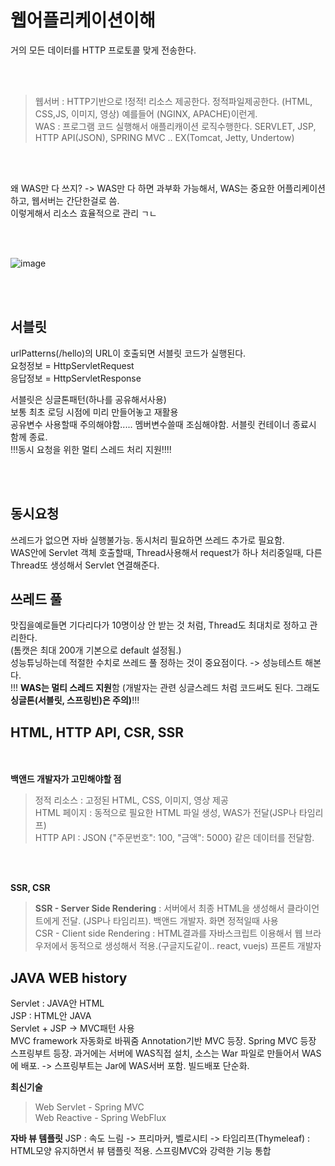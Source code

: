 # 웹어플리케이션이해
거의 모든 데이터를 HTTP 프로토콜 맞게 전송한다.  

<br></br>

> 웹서버 : HTTP기반으로 !정적! 리소스 제공한다. 정적파일제공한다. (HTML, CSS,JS, 이미지, 영상) 예를들어 (NGINX, APACHE)이런게.  
> WAS : 프로그램 코드 실행해서 애플리캐이션 로직수행한다. SERVLET, JSP, HTTP API(JSON),  SPRING MVC .. EX(Tomcat, Jetty, Undertow)

<br></br>

왜 WAS만 다 쓰지? -> WAS만 다 하면 과부화 가능해서, WAS는 중요한 어플리케이션하고, 웹서버는 간단한걸로 씀.  
이렇게해서 리소스 효율적으로 관리 ㄱㄴ  

<br></br>

![image](https://user-images.githubusercontent.com/84604563/163738464-485b1919-73ee-4bd3-b8c6-c89d605eede1.png)

<br></br>

## 서블릿
urlPatterns(/hello)의 URL이 호출되면 서블릿 코드가 실행된다.    
요청정보 = HttpServletRequest  
응답정보 = HttpServletResponse   

서블릿은 싱글톤패턴(하나를 공유해서사용)    
보통 최초 로딩 시점에 미리 만들어놓고 재활용   
공유변수 사용할때 주의해야함..... 멤버변수쓸때 조심해야함. 서블릿 컨테이너 종료시 함께 종료.   
!!!동시 요청을 위한 멀티 스레드 처리 지원!!!!   

<br></br>

## 동시요청
쓰레드가 없으면 자바 실행불가능. 동시처리 필요하면 쓰레드 추가로 필요함.  
WAS안에 Servlet 객체 호출할때, Thread사용해서 request가 하나 처리중일때, 다른 Thread또 생성해서 Servlet 연결해준다. 

## 쓰레드 풀
맛집을예로들면 기다리다가 10명이상 안 받는 것 처럼, Thread도 최대치로 정하고 관리한다.   
(톰캣은 최대 200개 기본으로 default 설정됨.)    
성능튜닝하는데 적절한 수치로 쓰레드 풀 정하는 것이 중요점이다. -> 성능테스트 해본다.    
!!! **WAS는 멀티 스레드 지원**함 (개발자는 관련 싱글스레드 처럼 코드써도 된다. 그래도 **싱글톤(서블릿, 스프링빈)은 주의)**!!!

## HTML, HTTP API, CSR, SSR
<br></br>
**백앤드 개발자가 고민해야할 점**
> 정적 리소스 : 고정된 HTML, CSS, 이미지, 영상 제공  
> HTML 페이지 : 동적으로 필요한 HTML 파일 생성, WAS가 전달(JSP나 타임리프)  
> HTTP API : JSON {"주문번호": 100, "금액": 5000} 같은 데이터를 전달함.  
 
 <br></br>
 
 **SSR, CSR**
 > **SSR - Server Side Rendering** : 서버에서 최종 HTML을 생성해서 클라이언트에게 전달. (JSP나 타임리프). 백앤드 개발자. 화면 정적일때 사용     
 > CSR - Client side Rendering : HTML결과를 자바스크립트 이용해서 웹 브라우저에서 동적으로 생성해서 적용.(구글지도같이.. react, vuejs) 프론트 개발자       
 
 
## JAVA WEB history
Servlet : JAVA안 HTML      
JSP : HTML안 JAVA   
Servlet + JSP -> MVC패턴 사용  
MVC framework 자동화로 바꿔줌
Annotation기반 MVC 등장. Spring MVC 등장   
스프링부트 등장. 과거에는 서버에 WAS직접 설치, 소스는 War 파일로 만들어서 WAS에 배포. -> 스프링부트는 Jar에 WAS서버 포함. 빌드배포 단순화.  

**최신기술**
> Web Servlet - Spring MVC  
> Web Reactive - Spring WebFlux  

**자바 뷰 템플릿**
JSP : 속도 느림 -> 프리마커, 벨로시티 -> 타임리프(Thymeleaf) : HTML모양 유지하면서 뷰 탬플릿 적용. 스프링MVC와 강력한 기능 통합
